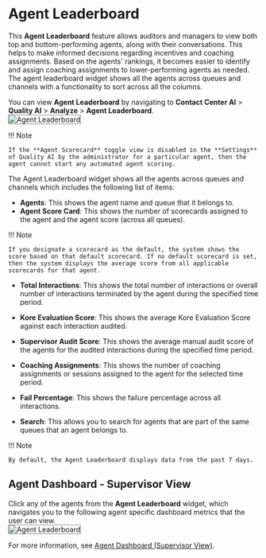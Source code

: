 # Agent Leaderboard

This **Agent Leaderboard** feature allows auditors and managers to view both top and bottom-performing agents, along with their conversations. This helps to make informed decisions regarding incentives and coaching assignments. Based on the agents' rankings, it becomes easier to identify and assign coaching assignments to lower-performing agents as needed. The agent leaderboard widget shows all the agents across queues and channels with a functionality to sort across all the columns.

You can view **Agent Leaderboard** by navigating to **Contact Center AI** > **Quality AI** > **Analyze** > **Agent Leaderboard**.   
<img src="../agent-leaderboard/images/agent-leaderboard.png" alt="Agent Leaderboard" title="Agent Leaderboard" style="border: 1px solid gray; zoom:100%;">

!!! Note

    If the **Agent Scorecard** toggle view is disabled in the **Settings** of Quality AI by the administrator for a particular agent, then the agent cannot start any automated agent scoring. 

The Agent Leaderboard widget shows all the agents across queues and channels which includes the following list of items:

* **Agents**: This shows the agent name and queue that it belongs to.
* **Agent Score Card**: This shows the number of scorecards assigned to the agent and the agent score (across all queues).

!!! Note

    If you designate a scorecard as the default, the system shows the score based on that default scorecard. If no default scorecard is set, then the system displays the average score from all applicable scorecards for that agent.

* **Total Interactions**: This shows the total number of interactions or overall number of interactions terminated by the agent during the specified time period.

* **Kore Evaluation Score**: This shows the average Kore Evaluation Score against each interaction audited.

* **Supervisor Audit Score**: This shows the average manual audit score of the agents for the audited interactions during the specified time period.

* **Coaching Assignments**: This shows the number of coaching assignments or sessions assigned to the agent for the selected time period.
* **Fail Percentage**: This shows the failure percentage across all interactions.

* **Search**: This allows you to search for agents that are part of the same queues that an agent belongs to.

!!! Note     
    
    By default, the Agent Leaderboard displays data from the past 7 days.

## Agent Dashboard - Supervisor View

Click any of the agents from the **Agent Leaderboard** widget, which navigates you to the following agent specific dashboard metrics that the user can view.   
<img src="../agent-leaderboard/images/supervisor-view.png" alt="Agent Leaderboard" title="Agent Leaderboard" style="border: 1px solid gray; zoom:100%;">

For more information, see [Agent Dashboard (Supervisor View)](../analyze/Supervisor-view-agent-dashboard.md).

